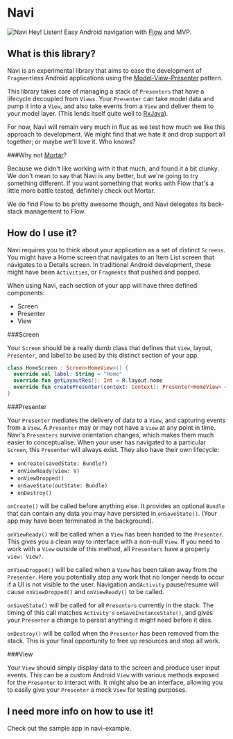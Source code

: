 Navi
====

![Navi](http://img09.deviantart.net/b2a1/i/2006/310/8/1/_navi__by_link3kokiri.gif) Hey! Listen! Easy Android navigation with [Flow](https://github.com/square/flow) and MVP.

What is this library?
---------------------

Navi is an experimental library that aims to ease the development of `Fragment`less Android applications using the [Model-View-Presenter](https://en.wikipedia.org/wiki/Model%E2%80%93view%E2%80%93presenter) pattern.

This library takes care of managing a stack of `Presenters` that have a lifecycle decoupled from `Views`. Your `Presenter` can take model data and pump it into a `View`, and also take events from a `View` and deliver them to your model layer. (This lends itself quite well to [RxJava](https://github.com/ReactiveX/RxJava)).

For now, Navi will remain very much in flux as we test how much we like this approach to development. We might find that we hate it and drop support all together; or maybe we'll love it. Who knows?

###Why not [Mortar](https://github.com/square/mortar/)?

Because we didn't like working with it that much, and found it a bit clunky. We don't mean to say that Navi is any better, but we're going to try something different. If you want something that works with Flow that's a little more battle tested, definitely check out Mortar.

We do find Flow to be pretty awesome though, and Navi delegates its back-stack management to Flow.

How do I use it?
----------------

Navi requires you to think about your application as a set of distinct `Screens`. You might have a Home screen that navigates to an Item List screen that navigates to a Details screen. In traditional Android development, these might have been `Activities`, or `Fragments` that pushed and popped.

When using Navi, each section of your app will have three defined components:
 - Screen
 - Presenter
 - View

###Screen

Your `Screen` should be a really dumb class that defines that `View`, layout, `Presenter`, and label to be used by this distinct section of your app.

```Kotlin
class HomeScreen : Screen<HomeView>() {
  override val label: String = "Home"
  override fun getLayoutRes(): Int = R.layout.home
  override fun createPresenter(context: Context): Presenter<HomeView> = HomePresenter(id)
}
```

###Presenter

Your `Presenter` mediates the delivery of data to a `View`, and capturing events from a `View`. A `Presenter` may or may not have a `View` at any point in time. Navi's `Presenters` survive orientation changes, which makes them much easier to conceptualise. When your user has navigated to a particular `Screen`, this `Presenter` will always exist. They also have their own lifecycle:

 - `onCreate(savedState: Bundle?)`
 - `onViewReady(view: V)`
 - `onViewDropped()`
 - `onSaveState(outState: Bundle)`
 - `onDestroy()`

`onCreate()` will be called before anything else. It provides an optional `Bundle` that can contain any data you may have persisted in `onSaveState()`. (Your app may have been terminated in the background).

`onViewReady()` will be called when a `View` has been handed to the `Presenter`. This gives you a clean way to interface with a non-null `View`. If you need to work with a `View` outside of this method, all `Presenters` have a property `view: View?`.

`onViewDropped()` will be called when a `View` has been taken away from the `Presenter`. Here you potentially stop any work that no longer needs to occur if a UI is not visible to the user. Navigation and`Activity` pause/resume will cause `onViewDropped()` and `onViewReady()` to be called.

`onSaveState()` will be called for all `Presenters` currently in the stack. The timing of this call matches `Activity's` `onSaveInstanceState()`, and gives your `Presenter` a change to persist anything it might need before it dies.

`onDestroy()` will be called when the `Presenter` has been removed from the stack. This is your final opportunity to free up resources and stop all work.

###View

Your `View` should simply display data to the screen and produce user input events. This can be a custom Android `View` with various methods exposed for the `Presenter` to interact with. It might also be an interface, allowing you to easily give your `Presenter` a mock `View` for testing purposes.

I need more info on how to use it!
----------------------------------

Check out the sample app in navi-example.

